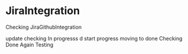 # JiraIntegration
Checking JiraGithubIntegration

update
checking In progresss
d
start progress
moving to done
Checking Done Again
Testing
